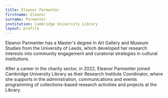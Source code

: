 ```yaml
---
title: Eleanor Parmenter
firstname: Eleanor
surname: Parmenter
institution: Cambridge University Library
layout: profile
---
```

Eleanor Parmenter has a Master's degree in Art Gallery and Museum Studies from the University of Leeds, which developed her research interests into community engagement and curatorial strategies in cultural institutions. 

After a career in the charity sector, in 2022, Eleanor Parmenter joined Cambridge University Library as their Research Institute Coordinator, where she supports in the administration, communications and events programming of collections-based research activities and projects at the Library. 
